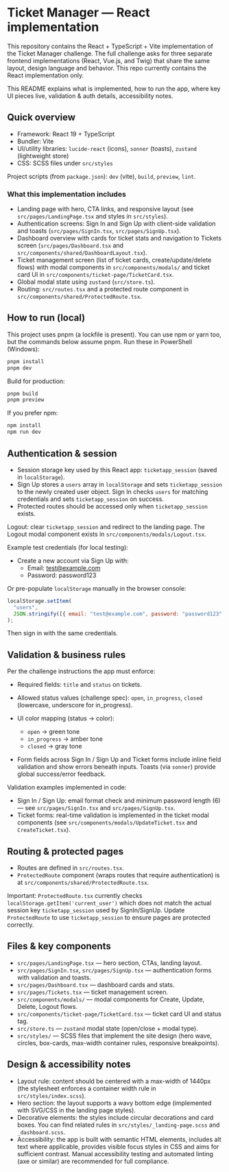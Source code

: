 # Ticket Manager — React implementation

This repository contains the React + TypeScript + Vite implementation of the Ticket Manager challenge. The full challenge asks for three separate frontend implementations (React, Vue.js, and Twig) that share the same layout, design language and behavior. This repo currently contains the React implementation only.

This README explains what is implemented, how to run the app, where key UI pieces live, validation & auth details, accessibility notes.

## Quick overview

- Framework: React 19 + TypeScript
- Bundler: Vite
- UI/utility libraries: `lucide-react` (icons), `sonner` (toasts), `zustand` (lightweight store)
- CSS: SCSS files under `src/styles`

Project scripts (from `package.json`): `dev` (vite), `build`, `preview`, `lint`.

### What this implementation includes

- Landing page with hero, CTA links, and responsive layout (see `src/pages/LandingPage.tsx` and styles in `src/styles`).
- Authentication screens: Sign In and Sign Up with client-side validation and toasts (`src/pages/SignIn.tsx`, `src/pages/SignUp.tsx`).
- Dashboard overview with cards for ticket stats and navigation to Tickets screen (`src/pages/Dashboard.tsx` and `src/components/shared/DashboardLayout.tsx`).
- Ticket management screen (list of ticket cards, create/update/delete flows) with modal components in `src/components/modals/` and ticket card UI in `src/components/ticket-page/TicketCard.tsx`.
- Global modal state using `zustand` (`src/store.ts`).
- Routing: `src/routes.tsx` and a protected route component in `src/components/shared/ProtectedRoute.tsx`.

## How to run (local)

This project uses pnpm (a lockfile is present). You can use npm or yarn too, but the commands below assume pnpm. Run these in PowerShell (Windows):

```powershell
pnpm install
pnpm dev
```

Build for production:

```powershell
pnpm build
pnpm preview
```

If you prefer npm:

```powershell
npm install
npm run dev
```

## Authentication & session

- Session storage key used by this React app: `ticketapp_session` (saved in `localStorage`).
- Sign Up stores a `users` array in `localStorage` and sets `ticketapp_session` to the newly created user object. Sign In checks `users` for matching credentials and sets `ticketapp_session` on success.
- Protected routes should be accessed only when `ticketapp_session` exists.

Logout: clear `ticketapp_session` and redirect to the landing page. The Logout modal component exists in `src/components/modals/Logout.tsx`.

Example test credentials (for local testing):

- Create a new account via Sign Up with:
  - Email: test@example.com
  - Password: password123

Or pre-populate `localStorage` manually in the browser console:

```js
localStorage.setItem(
  "users",
  JSON.stringify([{ email: "test@example.com", password: "password123" }])
);
```

Then sign in with the same credentials.

## Validation & business rules

Per the challenge instructions the app must enforce:

- Required fields: `title` and `status` on tickets.
- Allowed status values (challenge spec): `open`, `in_progress`, `closed` (lowercase, underscore for in_progress).
- UI color mapping (status → color):

  - `open` → green tone
  - `in_progress` → amber tone
  - `closed` → gray tone

- Form fields across Sign In / Sign Up and Ticket forms include inline field validation and show errors beneath inputs. Toasts (via `sonner`) provide global success/error feedback.

Validation examples implemented in code:

- Sign In / Sign Up: email format check and minimum password length (6) — see `src/pages/SignIn.tsx` and `src/pages/SignUp.tsx`.
- Ticket forms: real-time validation is implemented in the ticket modal components (see `src/components/modals/UpdateTicket.tsx` and `CreateTicket.tsx`).

## Routing & protected pages

- Routes are defined in `src/routes.tsx`.
- `ProtectedRoute` component (wraps routes that require authentication) is at `src/components/shared/ProtectedRoute.tsx`.

Important: `ProtectedRoute.tsx` currently checks `localStorage.getItem('current_user')` which does not match the actual session key `ticketapp_session` used by SignIn/SignUp. Update `ProtectedRoute` to use `ticketapp_session` to ensure pages are protected correctly.

## Files & key components

- `src/pages/LandingPage.tsx` — hero section, CTAs, landing layout.
- `src/pages/SignIn.tsx`, `src/pages/SignUp.tsx` — authentication forms with validation and toasts.
- `src/pages/Dashboard.tsx` — dashboard cards and stats.
- `src/pages/Tickets.tsx` — ticket management screen.
- `src/components/modals/` — modal components for Create, Update, Delete, Logout flows.
- `src/components/ticket-page/TicketCard.tsx` — ticket card UI and status tag.
- `src/store.ts` — `zustand` modal state (open/close + modal type).
- `src/styles/` — SCSS files that implement the site design (hero wave, circles, box-cards, max-width container rules, responsive breakpoints).

## Design & accessibility notes

- Layout rule: content should be centered with a max-width of 1440px (the stylesheet enforces a container width rule in `src/styles/index.scss`).
- Hero section: the layout supports a wavy bottom edge (implemented with SVG/CSS in the landing page styles).
- Decorative elements: the styles include circular decorations and card boxes. You can find related rules in `src/styles/_landing-page.scss` and `_dashboard.scss`.
- Accessibility: the app is built with semantic HTML elements, includes alt text where applicable, provides visible focus styles in CSS and aims for sufficient contrast. Manual accessibility testing and automated linting (axe or similar) are recommended for full compliance.
